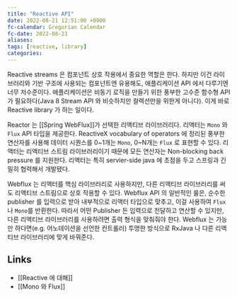 ```yaml
---
title: "Reactive API"
date: 2022-08-21 12:51:00 +0900
fc-calendar: Gregorian Calendar
fc-date: 2022-08-21
aliases: 
tags: [reactive, library]
categories: 
---
```


Reactive streams 은 컴포넌트 상호 작용에서 중요한 역할은 한다. 하지만 이건 라이브러리와 기반 구조에 사용되는 컴포넌트엔 유용해도, 애플리케이션 API 에서 다루기엔 너무 저수준이다. 애플리케이션은 비동기 로직을 만들기 위한 풍부한 고수준 함수형 API 가 필요하다(Java 8 Stream API 와 비슷하지만 컬렉션만을 위한게 아니다). 이게 바로 Reactive library 가 하는 일이다.

Reactor 는 [[Spring WebFlux]]가 선택한 리액티브 라이브러리다. 리액터는 `Mono` 와 `Flux` API 타입을 제공한다. ReactiveX vocabulary of operators 에 정리된 풍부한 연산자를 사용해 데이터 시퀀스를 0~1개는 `Mono`, 0~N개는 `Flux` 로 표현할 수 있다. 리액터는 리액티브 스트림 라이브러리이기 때문에 모든 연산자는 Non-blocking back pressure 를 지원한다. 리액터는 특히 servier-side java 에 초점을 두고 스프링과 긴밀히 협력해서 개발됐다.

Webflux 는 리액터를 핵심 라이브러리로 사용하지만, 다른 리액티브 라이브러리를 써도 리액티브 스트림으로 상호 작용할 수 있다. Webflux API 의 일반적인 룰은, 순수한 publisher 를 입력으로 받아 내부적으로 리액터 타입으로 맞추고, 이걸 사용하여 `Flux`나 `Mono`를 반환한다. 따라서 어떤 Publisher 든 입력으로 전달하고 연산할 수 있지만, 다른 리액티브 라이브러리를 사용하려면 출력 형식을 맞춰줘야 한다. Webflux 는 가능만 하다면(e.g. 어노테이션을 선언한 컨트롤러) 투명한 방식으로 RxJava 나 다른 리액티브 라이브러리에 맞게 바꿔준다.

## Links

- [[Reactive 에 대해]]
- [[Mono 와 Flux]]
